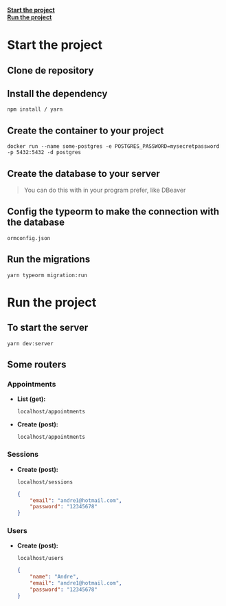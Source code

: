 [ **Start the project** ](https://github.com/eduardoacdiogo/GoBarber-Backend/new/master?readme=1#start-the-project)<br>
[ **Run the project** ](https://github.com/eduardoacdiogo/GoBarber-Backend/new/master?readme=1#run-the-project)

# Start the project

## Clone de repository

## Install the dependency

`npm install / yarn`

## Create the container to your project

`docker run --name some-postgres -e POSTGRES_PASSWORD=mysecretpassword -p 5432:5432 -d postgres`

## Create the database to your server

> You can do this with in your program prefer, like DBeaver
> 

## Config the typeorm to make the connection with the database

`ormconfig.json`

## Run the migrations

`yarn typeorm migration:run`

# Run the project

## To start the server

`yarn dev:server`

## Some routers

### Appointments

- **List (get):**
    
    `localhost/appointments`
    
- **Create (post):**
    
    `localhost/appointments`
    

### Sessions

- **Create (post):**
    
    `localhost/sessions`
    
    ```json
    {
        "email": "andre1@hotmail.com",
        "password": "12345678"
    }
    ```
    

### Users

- **Create (post):**
    
    `localhost/users`
    
    ```json
    {
        "name": "Andre",
        "email": "andre1@hotmail.com",
        "password": "12345678"
    }
    ```
